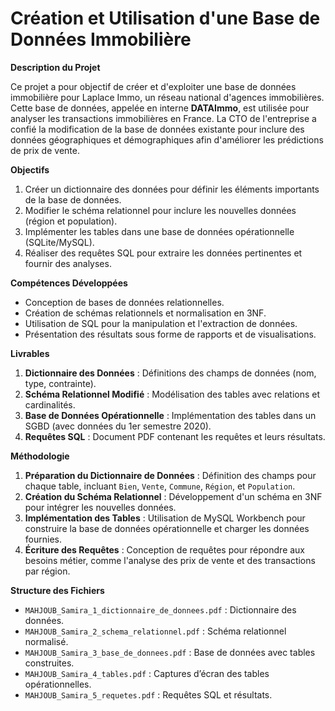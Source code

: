 # Création et Utilisation d'une Base de Données Immobilière

**Description du Projet**  

Ce projet a pour objectif de créer et d'exploiter une base de données immobilière pour Laplace Immo, un réseau national d'agences immobilières. Cette base de données, appelée en interne **DATAImmo**, est utilisée pour analyser les transactions immobilières en France. La CTO de l'entreprise a confié la modification de la base de données existante pour inclure des données géographiques et démographiques afin d'améliorer les prédictions de prix de vente.

**Objectifs**  
1. Créer un dictionnaire des données pour définir les éléments importants de la base de données.
2. Modifier le schéma relationnel pour inclure les nouvelles données (région et population).
3. Implémenter les tables dans une base de données opérationnelle (SQLite/MySQL).
4. Réaliser des requêtes SQL pour extraire les données pertinentes et fournir des analyses.

**Compétences Développées**  
- Conception de bases de données relationnelles.
- Création de schémas relationnels et normalisation en 3NF.
- Utilisation de SQL pour la manipulation et l'extraction de données.
- Présentation des résultats sous forme de rapports et de visualisations.

**Livrables**  
1. **Dictionnaire des Données** : Définitions des champs de données (nom, type, contrainte).
2. **Schéma Relationnel Modifié** : Modélisation des tables avec relations et cardinalités.
3. **Base de Données Opérationnelle** : Implémentation des tables dans un SGBD (avec données du 1er semestre 2020).
4. **Requêtes SQL** : Document PDF contenant les requêtes et leurs résultats.

**Méthodologie**  
1. **Préparation du Dictionnaire de Données** : Définition des champs pour chaque table, incluant `Bien`, `Vente`, `Commune`, `Région`, et `Population`.
2. **Création du Schéma Relationnel** : Développement d'un schéma en 3NF pour intégrer les nouvelles données.
3. **Implémentation des Tables** : Utilisation de MySQL Workbench pour construire la base de données opérationnelle et charger les données fournies.
4. **Écriture des Requêtes** : Conception de requêtes pour répondre aux besoins métier, comme l'analyse des prix de vente et des transactions par région.

**Structure des Fichiers**
- `MAHJOUB_Samira_1_dictionnaire_de_donnees.pdf` : Dictionnaire des données.
- `MAHJOUB_Samira_2_schema_relationnel.pdf` : Schéma relationnel normalisé.
- `MAHJOUB_Samira_3_base_de_donnees.pdf` : Base de données avec tables construites.
- `MAHJOUB_Samira_4_tables.pdf` : Captures d’écran des tables opérationnelles.
- `MAHJOUB_Samira_5_requetes.pdf` : Requêtes SQL et résultats.

